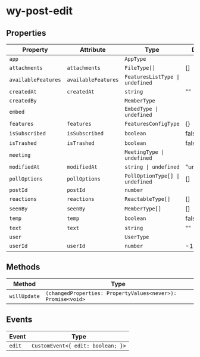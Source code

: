 # wy-post-edit

## Properties

| Property            | Attribute           | Type                            | Default     |
|---------------------|---------------------|---------------------------------|-------------|
| `app`               |                     | `AppType`                       |             |
| `attachments`       | `attachments`       | `FileType[]`                    | []          |
| `availableFeatures` | `availableFeatures` | `FeaturesListType \| undefined` |             |
| `createdAt`         | `createdAt`         | `string`                        | ""          |
| `createdBy`         |                     | `MemberType`                    |             |
| `embed`             |                     | `EmbedType \| undefined`        |             |
| `features`          | `features`          | `FeaturesConfigType`            | {}          |
| `isSubscribed`      | `isSubscribed`      | `boolean`                       | false       |
| `isTrashed`         | `isTrashed`         | `boolean`                       | false       |
| `meeting`           |                     | `MeetingType \| undefined`      |             |
| `modifiedAt`        | `modifiedAt`        | `string \| undefined`           | "undefined" |
| `pollOptions`       | `pollOptions`       | `PollOptionType[] \| undefined` | []          |
| `postId`            | `postId`            | `number`                        |             |
| `reactions`         | `reactions`         | `ReactableType[]`               | []          |
| `seenBy`            | `seenBy`            | `MemberType[]`                  | []          |
| `temp`              | `temp`              | `boolean`                       | false       |
| `text`              | `text`              | `string`                        | ""          |
| `user`              |                     | `UserType`                      |             |
| `userId`            | `userId`            | `number`                        | -1          |

## Methods

| Method       | Type                                             |
|--------------|--------------------------------------------------|
| `willUpdate` | `(changedProperties: PropertyValues<never>): Promise<void>` |

## Events

| Event  | Type                              |
|--------|-----------------------------------|
| `edit` | `CustomEvent<{ edit: boolean; }>` |
